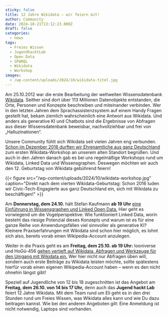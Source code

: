 ```yaml
---
sticky: false
title: 12 Jahre Wikidata – wir feiern mit!
author: Community
date: 2024-10-21T13:12:23.000Z
draft: false
categories:
  - news
tags:
  - Freies Wissen
  - JugendhacktLab
  - Open Data
  - SPARQL
  - Wikidata
  - Workshop
images: 
  - /wp-content/uploads/2024/10/wikidata-titel.jpg
---
```


Am 25.10.2012 war die erste Bearbeitung der weltweiten Wissensdatenbank [Wikidata](https://de.wikipedia.org/wiki/Wikidata). Seither sind dort über 113 Millionen Datenobjekte entstanden, die Orte, Personen und Konzepte beschreiben und miteinander verbinden. Wer in den letzten Jahren dem Sprachassistenzsystem auf einem Handy Fragen gestellt hat, bekam ziemlich wahrscheinlich eine Antwort aus Wikidata. Und anders als generative KI und Chatbots sind die Ergebnisse von Abfragen aus dieser Wissensdatenbank beweisbar, nachvollziehbar und frei von „Halluzinationen“.

Unsere Community fühlt sich Wikidata seit vielen Jahren eng verbunden. [Schon im Dezember 2016 durften wir Ehrenamtliche aus ganz Deutschland](/ein-wochenende-voller-wikidata/) zum ersten Wikidata-Workshop an unserem alten Standort begrüßen. Und auch in den Jahren danach gab es bei uns regelmäßige Workshops rund um Wikidata, Linked Data und Wissensgraphen. Deswegen möchten wir auch den 12. Geburtstag von Wikidata gebührend feiern!

{{< figure src="/wp-content/uploads/2024/10/wikidata-workshop.jpg" caption="Direkt nach dem vierten Wikidata-Geburtstag: Schon 2016 luden wir Civic-Tech-Engagierte aus ganz Deutschland ein, sich mit Wikidata zu beschäftigen!" >}}

Am **Donnerstag, dem 24.10.** hält Stefan Kaufmann **ab 19 Uhr** [eine Einführung in Wissensgraphen und Linked Open Data.](https://www.wikidata.org/wiki/Wikidata:WikiProject_tempor%C3%A4rhaus/wikidata_birthday_2024/lod) Hier geht es vorwiegend um die Vogelperspektive: Wie funktioniert Linked Data, worin besteht das riesige Potenzial dieses Konzepts und warum ist es für eine ganze Reihe von Anwendungsfällen viel sinnvoller als generative KI? Kleinere Praxiserfahrungen mit Wikidata sind schon hier möglich, es lohnt sich also, bereits vorab einen Wikipedia-Account anzulegen.

Weiter in die Praxis geht es am **Freitag, dem 25.10. ab 19 Uhr:** looniverse und HoGü-456 [gehen vertieft auf Wikidata, Abfragen und Werkzeuge für den Umgang mit Wikidata ein.](https://www.wikidata.org/wiki/Wikidata:WikiProject_tempor%C3%A4rhaus/wikidata_birthday_2024/wd-intro) Wer hier nicht nur Abfragen üben will, sondern auch erste Beiträge zu Wikidata leisten möchte, sollte spätestens hierfür vorab einen eigenen Wikipedia-Account haben – wenn es den nicht ohnehin längst gibt!

Speziell auf Jugendliche von 12 bis 18 zugeschnitten ist das Angebot am **Freitag, dem 26.10. von 14 bis 17 Uhr,** denn auch das **Jugend hackt Lab** feiert 12 Jahre Wikidata. Mit dem Team rund um Eli geht es in den drei Stunden rund um Freies Wissen, was Wikidata alles kann und wie Du dazu beitragen kannst. Wie bei den anderen Angeboten gilt: Eine Anmeldung ist nicht notwendig, Laptops sind vorhanden.
